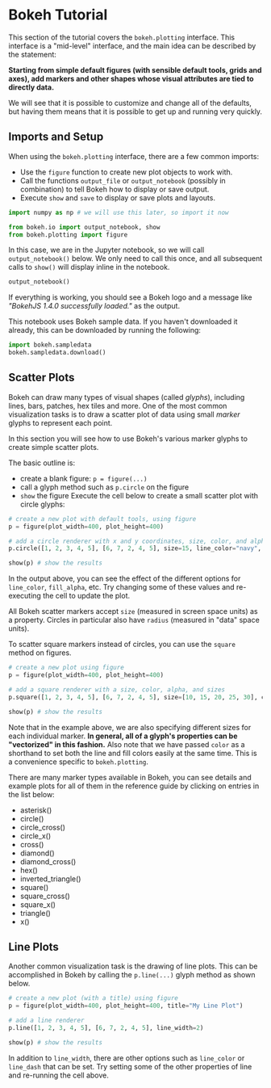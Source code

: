 # Bokeh Tutorial
This section of the tutorial covers the ```bokeh.plotting``` interface. This interface is a "mid-level" interface, and the main idea can be described by the statement:

**Starting from simple default figures (with sensible default tools, grids and axes), add markers and other shapes whose visual attributes are tied to directly data.**

We will see that it is possible to customize and change all of the defaults, but having them means that it is possible to get up and running very quickly.  

## Imports and Setup
When using the ```bokeh.plotting``` interface, there are a few common imports:

- Use the ```figure``` function to create new plot objects to work with.
- Call the functions ```output_file``` or ```output_notebook``` (possibly in combination) to tell Bokeh how to display or save output.
- Execute ```show``` and ```save``` to display or save plots and layouts.  

``` Python
import numpy as np # we will use this later, so import it now

from bokeh.io import output_notebook, show
from bokeh.plotting import figure
```  

In this case, we are in the Jupyter notebook, so we will call ```output_notebook()``` below. We only need to call this once, 
and all subsequent calls to ```show()``` will display inline in the notebook.  

``` Python
output_notebook()
```  

If everything is working, you should see a Bokeh logo and a message like _"BokehJS 1.4.0 successfully loaded."_ as the output.

This notebook uses Bokeh sample data. If you haven't downloaded it already, this can be downloaded by running the following:  

``` Python
import bokeh.sampledata
bokeh.sampledata.download()
```  

## Scatter Plots  
Bokeh can draw many types of visual shapes (called _glyphs_), including lines, bars, patches, hex tiles and more. 
One of the most common visualization tasks is to draw a scatter plot of data using small _marker_ glyphs to represent each point.

In this section you will see how to use Bokeh's various marker glyphs to create simple scatter plots.

The basic outline is:

- create a blank figure: ```p = figure(...)```
- call a glyph method such as ```p.circle``` on the figure
- ```show``` the figure
Execute the cell below to create a small scatter plot with circle glyphs:  

``` Python
# create a new plot with default tools, using figure
p = figure(plot_width=400, plot_height=400)

# add a circle renderer with x and y coordinates, size, color, and alpha
p.circle([1, 2, 3, 4, 5], [6, 7, 2, 4, 5], size=15, line_color="navy", fill_color="orange", fill_alpha=0.5)

show(p) # show the results
```  

In the output above, you can see the effect of the different options for ```line_color```, ```fill_alpha```, etc. 
Try changing some of these values and re-executing the cell to update the plot.

All Bokeh scatter markers accept ```size``` (measured in screen space units) as a property. 
Circles in particular also have ```radius``` (measured in "data" space units).  

To scatter square markers instead of circles, you can use the ```square``` method on figures.  
``` Python
# create a new plot using figure
p = figure(plot_width=400, plot_height=400)

# add a square renderer with a size, color, alpha, and sizes
p.square([1, 2, 3, 4, 5], [6, 7, 2, 4, 5], size=[10, 15, 20, 25, 30], color="firebrick", alpha=0.6)

show(p) # show the results
```  

Note that in the example above, we are also specifying different sizes for each individual marker. 
**In general, all of a glyph's properties can be "vectorized" in this fashion.**
Also note that we have passed ```color``` as a shorthand to set both the line and fill colors easily at the same time. 
This is a convenience specific to ```bokeh.plotting```.  

There are many marker types available in Bokeh, you can see details and example plots for all of them in the reference guide by clicking on entries in the list below:  

- asterisk()
- circle()
- circle_cross()
- circle_x()
- cross()
- diamond()
- diamond_cross()
- hex()
- inverted_triangle()
- square()
- square_cross()
- square_x()
- triangle()
- x()  

## Line Plots  
Another common visualization task is the drawing of line plots. This can be accomplished in Bokeh by calling the ```p.line(...)``` glyph method as shown below.

``` Python
# create a new plot (with a title) using figure
p = figure(plot_width=400, plot_height=400, title="My Line Plot")

# add a line renderer
p.line([1, 2, 3, 4, 5], [6, 7, 2, 4, 5], line_width=2)

show(p) # show the results
```  

In addition to ```line_width```, there are other options such as ```line_color``` or ```line_dash``` that can be set. 
Try setting some of the other properties of line and re-running the cell above.
